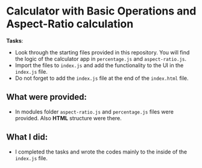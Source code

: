 # Calculator with Basic Operations and Aspect-Ratio calculation

**Tasks**:

- Look through the starting files provided in this repository. You will find the logic of the calculator app in `percentage.js` and `aspect-ratio.js`.
- Import the files to `index.js` and add the functionality to the UI in the `index.js` file.
- Do not forget to add the `index.js` file at the end of the `index.html` file.

## What were provided:

- In modules folder `aspect-ratio.js` and `percentage.js` files were provided. Also **HTML** structure were there.

## What I did:

- I completed the tasks and wrote the codes mainly to the inside of the `index.js` file.

